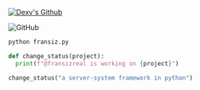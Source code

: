 <a href="https://www.youtube.com/watch?v=zL19uMsnpSU&t" target="_blank"> <img src="https://i.pinimg.com/originals/4b/dc/f4/4bdcf4287dafcf99a2bfd849d869567b.jpg" alt="Dexv's Github"/></a>

![GitHub](https://komarev.com/ghpvc/?username=fransizreal&style=flat)
<br>

```python
python fransiz.py
```
```python
def change_status(project):
  print(f"@fransizreal is working on {project}")

change_status("a server-system framework in python")
```
